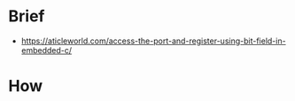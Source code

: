 # Brief
- https://aticleworld.com/access-the-port-and-register-using-bit-field-in-embedded-c/
# How
